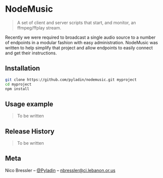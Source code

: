 # NodeMusic
> A set of client and server scripts that start, and monitor, an ffmpeg/ffplay
stream.

Recently we were required to broadcast a single audio source to a number of
endpoints in a modular fashion with easy administration. NodeMusic was written
to help simplify that project and allow endpoints to easily connect and get
their instructions.

## Installation
```sh
git clone https://github.com/pyladin/nodemusic.git myproject
cd myproject
npm install
```

## Usage example
> To be written

## Release History
> To be written

## Meta
Nico Bressler – [@Pyladin](https://twitter.com/pyladin) – nbressler@ci.lebanon.or.us
